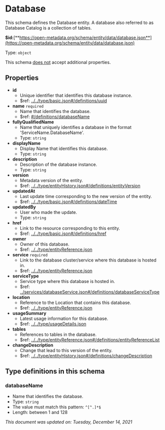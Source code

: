 # Database

This schema defines the Database entity. A database also referred to as Database Catalog is a collection of tables.

**$id:**[**https://open-metadata.org/schema/entity/data/database.json**](https://open-metadata.org/schema/entity/data/database.json)

Type: `object`

This schema <u>does not</u> accept additional properties.

## Properties
- **id**
  - Unique identifier that identifies this database instance.
  - $ref: [../../type/basic.json#/definitions/uuid](../types/basic.md#uuid)
- **name** `required`
  - Name that identifies the database.
  - $ref: [#/definitions/databaseName](#databasename)
- **fullyQualifiedName**
  - Name that uniquely identifies a database in the format 'ServiceName.DatabaseName'.
  - Type: `string`
- **displayName**
  - Display Name that identifies this database.
  - Type: `string`
- **description**
  - Description of the database instance.
  - Type: `string`
- **version**
  - Metadata version of the entity.
  - $ref: [../../type/entityHistory.json#/definitions/entityVersion](../types/entityhistory.md#entityversion)
- **updatedAt**
  - Last update time corresponding to the new version of the entity.
  - $ref: [../../type/basic.json#/definitions/dateTime](../types/basic.md#datetime)
- **updatedBy**
  - User who made the update.
  - Type: `string`
- **href**
  - Link to the resource corresponding to this entity.
  - $ref: [../../type/basic.json#/definitions/href](../types/basic.md#href)
- **owner**
  - Owner of this database.
  - $ref: [../../type/entityReference.json](../types/entityreference.md)
- **service** `required`
  - Link to the database cluster/service where this database is hosted in.
  - $ref: [../../type/entityReference.json](../types/entityreference.md)
- **serviceType**
  - Service type where this database is hosted in.
  - $ref: [../services/databaseService.json#/definitions/databaseServiceType](../services/databaseservice.md#databaseservicetype)
- **location**
  - Reference to the Location that contains this database.
  - $ref: [../../type/entityReference.json](../types/entityreference.md)
- **usageSummary**
  - Latest usage information for this database.
  - $ref: [../../type/usageDetails.json](../types/usagedetails.md)
- **tables**
  - References to tables in the database.
  - $ref: [../../type/entityReference.json#/definitions/entityReferenceList](../types/entityreference.md#entityreferencelist)
- **changeDescription**
  - Change that lead to this version of the entity.
  - $ref: [../../type/entityHistory.json#/definitions/changeDescription](../types/entityhistory.md#changedescription)


## Type definitions in this schema

### databaseName

- Name that identifies the database.
- Type: `string`
- The value must match this pattern: `^[^.]*$`
- Length: between 1 and 128

_This document was updated on: Tuesday, December 14, 2021_